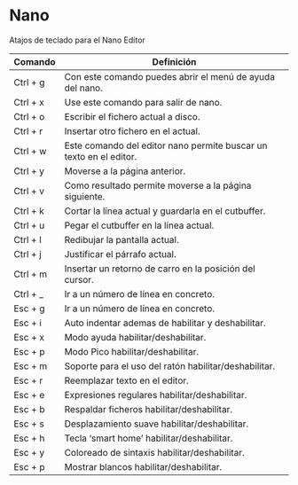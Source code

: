 # Nano 
Atajos de teclado para el Nano Editor

|Comando    |   Definición                                                              |
|-----------|---------------------------------------------------------------------------|
|Ctrl + g   | 	Con este comando puedes abrir el menú de ayuda del nano.                |
|Ctrl + x   |	Use este comando para salir de nano.                                    |
|Ctrl + o   |	Escribir el fichero actual a disco.                                     |
|Ctrl + r   |	Insertar otro fichero en el actual.                                     |
|Ctrl + w   |	Este comando del editor nano permite buscar un texto en el editor.      |
|Ctrl + y   | 	Moverse a la página anterior.                                           |
|Ctrl + v   |	Como resultado permite moverse a la página siguiente.                   |
|Ctrl + k   |	Cortar la línea actual y guardarla en el cutbuffer.                     |
|Ctrl + u   |	Pegar el cutbuffer en la línea actual.                                  |
|Ctrl + l   |	Redibujar la pantalla actual.                                           |
|Ctrl + j   |	Justificar el párrafo actual.                                           |
|Ctrl + m   |	Insertar un retorno de carro en la posición del cursor.                 |
|Ctrl + _   |	Ir a un número de línea en concreto.                                    |
|Esc + g    |	Ir a un número de línea en concreto.                                    |
|Esc + i    |	Auto indentar ademas de habilitar y deshabilitar.                       |
|Esc + x    |	Modo ayuda habilitar/deshabilitar.                                      |
|Esc + p    |	Modo Pico habilitar/deshabilitar.                                       |
|Esc + m    |	Soporte para el uso del ratón habilitar/deshabilitar.                   |
|Esc + r    |	Reemplazar texto en el editor.                                          |
|Esc + e    |	Expresiones regulares habilitar/deshabilitar.                           |
|Esc + b    |	Respaldar ficheros habilitar/deshabilitar.                              |
|Esc + s    |	Desplazamiento suave habilitar/deshabilitar.                            |
|Esc + h    |	Tecla ‘smart home’ habilitar/deshabilitar.                              |
|Esc + y    |	Coloreado de sintaxis habilitar/deshabilitar.                           |
|Esc + p    |	Mostrar blancos habilitar/deshabilitar.                                 |